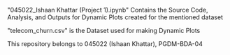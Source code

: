 
"045022_Ishaan Khattar (Project 1).ipynb" Contains the Source Code, Analysis, and Outputs for Dynamic Plots created for the mentioned dataset

"telecom_churn.csv" is the Dataset used for making Dynamic Plots

This repository belongs to 045022 (Ishaan Khattar), PGDM-BDA-04 
